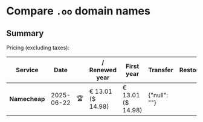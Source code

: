 # Compare `.oo` domain names

## Summary

Pricing (excluding taxes):

| Service | Date |  | / Renewed year | First year | Transfer | Restoration |
|--|--|--|--|--|--|--|
| **Namecheap** | 2025-06-22 | 🏆 | € 13.01<br>($ 14.98) | € 13.01<br>($ 14.98) | {"null": ""} |  |
